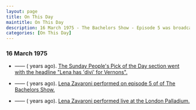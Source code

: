 ```yaml
---
layout: page
title: On This Day
maintitle: On This Day
description: 16 March 1975 - The Bachelors Show - Episode 5 was broadcast, also on this day Lena Zavaroni performed live at the London Palladium.
categories: [On This Day]
---
```


### 16 March 1975
* —— (<span id="age1"></span> years ago). [The Sunday People's Pick of the Day section went with the headline "Lena has 'divi' for Vernons".](/newspapers/1974/03/16/Sunday-People.html)

* —— (<span id="age2"></span> years ago). [Lena Zavaroni performed on episode 5 of of The Bachelors Show.](/bbc%20two/1975/03/16/the-bachelors-show.html)

* —— (<span id="age3"></span> years ago). [Lena Zavaroni performed live at the London Palladium.](/theatre/1975/03/16/lena-zavaroni-at-the-london-palladium.html)

<!-- Script for calculating number of years ago -->
<script>
var dob = '19750316';
var year = Number(dob.substr(0, 4));
var month = Number(dob.substr(4, 2)) - 1;
var day = Number(dob.substr(6, 2));
var today = new Date();
var age1 = today.getFullYear() - year;
if (today.getMonth() < month || (today.getMonth() == month && today.getDate() < day)) {
  age1--;
}
document.getElementById("age1").innerHTML=age1;

var dob = '19750316';
var year = Number(dob.substr(0, 4));
var month = Number(dob.substr(4, 2)) - 1;
var day = Number(dob.substr(6, 2));
var today = new Date();
var age2 = today.getFullYear() - year;
if (today.getMonth() < month || (today.getMonth() == month && today.getDate() < day)) {
  age2--;
}
document.getElementById("age2").innerHTML=age2;

var dob = '19750316';
var year = Number(dob.substr(0, 4));
var month = Number(dob.substr(4, 2)) - 1;
var day = Number(dob.substr(6, 2));
var today = new Date();
var age3 = today.getFullYear() - year;
if (today.getMonth() < month || (today.getMonth() == month && today.getDate() < day)) {
  age3--;
}
document.getElementById("age3").innerHTML=age3;
</script>

